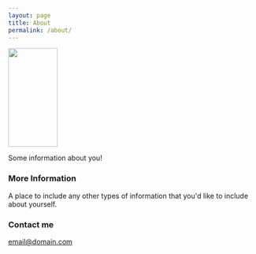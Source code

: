 ```yaml
---
layout: page
title: About
permalink: /about/
---
```

<img src="https://cupidok.github.io/images/kc_photo.jpg" width="100" height="200" />

Some information about you!

### More Information

A place to include any other types of information that you'd like to include about yourself.

### Contact me

[email@domain.com](mailto:email@domain.com)
